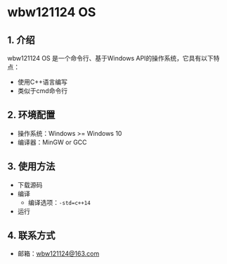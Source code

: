 # wbw121124 OS
## 1. 介绍
wbw121124 OS 是一个命令行、基于Windows API的操作系统，它具有以下特点：
- 使用C++语言编写
- 类似于cmd命令行

## 2. 环境配置
- 操作系统：Windows >= Windows 10
- 编译器：MinGW or GCC

## 3. 使用方法
- 下载源码
- 编译
	- 编译选项：`-std=c++14`
- 运行

## 4. 联系方式
- 邮箱：wbw121124@163.com